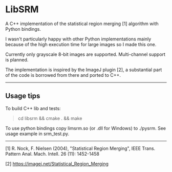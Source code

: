 # LibSRM

A C++ implementation of the statistical region merging [1] algorithm with Python bindings.

I wasn't particularly happy with other Python implementations mainly because of the high execution time for large images so I made this one.

Currently only grayscale 8-bit images are supported. Multi-channel support is planned.

The implementation is inspired by the ImageJ plugin [2], a substantial part of the code is borrowed from there and ported to C++.

---
## Usage tips

To build C++ lib and tests:
  > cd libsrm && cmake . && make

To use python bindings copy limsrm.so (or .dll for Windows) to ./pysrm. See usage example in srm_test.py.

---

[1] R. Nock, F. Nielsen (2004), "Statistical Region Merging", IEEE Trans. Pattern Anal. Mach. Intell. 26 (11): 1452-1458

[2] https://imagej.net/Statistical_Region_Merging
